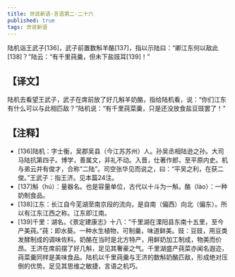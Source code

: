 ```yaml
---
title: 世说新语-言语第二-二十六
published: true
tags: 世说新语
---
```


陆机诣王武子[136]，武子前置数斛羊酪[137]，指以示陆曰：“卿江东何以敌此[138]？”陆云：“有千里莼羹，但未下盐豉耳[139]！”

## 【译文】

陆机去看望王武子，武子在席前放了好几斛羊奶酪，指给陆机看，说：“你们江东有什么可以与此相匹敌？”陆机说：“有千里莼菜羹，只是还没放食盐豆豉罢了！”

## 【注释】

- [136]陆机：字士衡，吴郡吴县（今江苏苏州）人。孙吴丞相陆逊之孙。大司马陆抗第四子。博学，善属文，非礼不动。入晋，仕著作郎，至平原内史。机与弟云并有俊才，合称“二陆”。司空张华见而说之，曰：“平吴之利，在获二俊。”王武子：指王济。见本篇24注。
- [137]斛（hú）：量器名。也是容量单位，古代以十斗为一斛。酪（lào）：一种奶制食品。
- [138]江东：长江自今芜湖至南京段的流向，是自南（偏西）向北（偏东）。所以有江东江西之称。江东即江南。
- [139]千里：湖名。《景定建康志》十八：“千里湖在溧阳县东南十五里，至今产美莼。”莼：即水葵。一种水生植物，可制羹，味道鲜美。豉：豆豉，用豆类发酵制成的调味佐料。奶酪在当时是北方特产，用鲜奶加工制成，物美而价昂。王济在席前摆了好几斛，足见其奢豪之气。千里湖盛产莼菜亦闻名遐迩，莼菜羹同样是美味食品。陆机以千里莼羹与王济的数斛奶酪匹敌，形成绝对压倒的优势。足见其思维之敏捷，言语之机巧。
